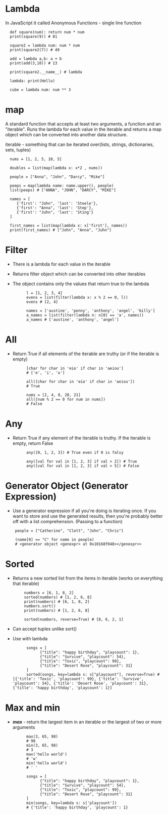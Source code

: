 # Lambda

In JavaScript it called Anonymous Functions - single line function

      def square(num): return num * num
      print(square(9)) # 81

      square2 = lambda num: num * num
      print(square2(7)) # 49

      add = lambda a,b: a + b
      print(add(3,10)) # 13

      print(square2.__name__) # lambda

      lambda: print(Hello)

      cube = lambda num: num ** 3

# map

A standard function that accepts at least two arguments, a function and an "iterable". Runs the lambda for each value in the iterable and returns a map object which can be converted into another data structure.

iterable - something that can be iterated over(lists, strings, dictionaries, sets, tuples)

      nums = [1, 2, 5, 10, 5]

      doubles = list(map(lambda x: x*2 , nums))

      people = ["Anna", "John", "Darcy", "Mike"]

      peeps = map(lambda name: name.upper(), people)
      list(peeps) # ["ANNA", "JOHN", "DARCY", "MIKE"]

      names = [
         {'first': "John", 'last': 'Steele'},
         {'first': "Anna", 'last': 'Step'},
         {'first': "Juhn", 'last': 'Sting'}
      ]

      first_names = list(map(lambda x: x['first'], names))
      print(first_names) # ["John", "Anna", "Juhn"]
 
# Filter

- There is a lambda for each value in the iterable
- Returns filter object which can be converted into other iterables
- The object contains only the values that return true to the lambda

            l = [1, 2, 3, 4]
            evens = list(filter(lambda x: x % 2 == 0, l))
            evens # [2, 4]

            names = ['austine', 'penny', 'anthony', 'angel', 'billy']
            a_names = list(filter(lambda n: n[0] == 'a', names))
            a_names # ['austine', 'anthony', 'angel']

# All

- Return True if all elements of the iterable are truthy (or if the iterable is empty)

            [char for char in 'eio' if char in 'aeiou']
            # ['e', 'i', 'o']

            all([char for char in 'eio' if char in 'aeiou'])
            # True

            nums = [2, 4, 8, 20, 21]
            all([num % 2 == 0 for num in nums])
            # False

# Any

- Return True if any element of the iterable is truthy. If the iterable is empty, return False

            any([0, 1, 2, 3]) # True even if 0 is falsy

            any([val for val in [1, 2, 3] if val > 2]) # True
            any([val for val in [1, 2, 3] if val > 5]) # False

# Generator Object (Generator Expression)

- Use a generator expression if all you're doing is iterating once. If you want to store and use the generated results, then you're probably better off with a list comprehension. (Passing to a function)

       people = ["Catherine", "Clott", "John", "Chris"]

       (name[0] == "C" for name in people)
       # <generator object <genexpr> at 0x10168f048></genexpr>>

# Sorted
 - Returns a new sorted list from the items in iterable (works on everything that iterable)

            numbers = [6, 1, 8, 2]
            sorted(numbers) # [1, 2, 6, 8]
            print(numbers) # [6, 1, 8, 2]
            numbers.sort()
            print(numbers) # [1, 2, 6, 8]

            sorted(numbers, reverse=True) # [8, 6, 2, 1]

- Can accept tuples unlike sort()

- Use with lambda

            songs = [
                  {"title": "happy birthday", "playcount": 1},
                  {"title": "Survive", "playcount": 54},
                  {"title": "Toxic", "playcount": 99},
                  {"title": "Desert Rose", "playcount": 31}
            ]
            sorted(songs, key=lambda s: s["playcount"], reverse=True) # [{'title': 'Toxic', 'playcount': 99}, {'title': 'Survive', 'playcount': 54}, {'title': 'Desert Rose', 'playcount': 31}, {'title': 'happy birthday', 'playcount': 1}]

# Max and min

- ***max*** - return the largest item in an iterable or the largest of two or more arguments

            max(3, 65, 98) 
            # 98
            min(3, 65, 98)
            # 3
            max('hello world')
            # 'w'
            min('hello world')
            # ' '

            songs = [
                  {"title": "happy birthday", "playcount": 1},
                  {"title": "Survive", "playcount": 54},
                  {"title": "Toxic", "playcount": 99},
                  {"title": "Desert Rose", "playcount": 31}
            ]
            min(songs, key=lambda s: s['playcount'])
            # {'title': 'happy birthday', 'playcount': 1}